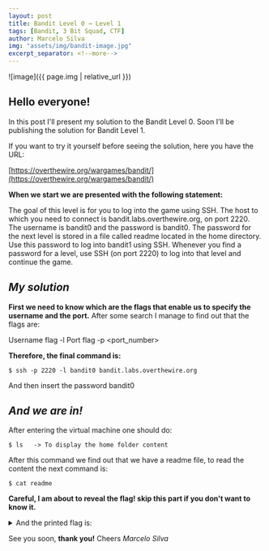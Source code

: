 ```yaml
---
layout: post
title: Bandit Level 0 → Level 1
tags: [Bandit, 3 Bit Squad, CTF]
author: Marcelo Silva
img: "assets/img/bandit-image.jpg"
excerpt_separator: <!--more-->
---
```


![image]({{ page.img | relative_url }})

## Hello everyone!


In this post I'll present my solution to the Bandit Level 0. Soon I'll be publishing the solution for Bandit Level 1.

<!--more-->
If you want to try it yourself before seeing the solution, here you have the URL:


[https://overthewire.org/wargames/bandit/](https://overthewire.org/wargames/bandit/)



**When we start we are presented with the following statement:**


The goal of this level is for you to log into the game using SSH. The host to which you need to connect is bandit.labs.overthewire.org, on port 2220. The username is bandit0 and the password is bandit0. The password for the next level is stored in a file called readme located in the home directory. Use this password to log into bandit1 using SSH. Whenever you find a password for a level, use SSH (on port 2220) to log into that level and continue the game.


## *My solution*


**First we need to know which are the flags that enable us to specify the username and the port.**
After some search I manage to find out that the flags are:

Username flag -l <username>
Port flag -p <port_number>

**Therefore, the final command is:**

    $ ssh -p 2220 -l bandit0 bandit.labs.overthewire.org

    
   And then insert the password bandit0

## *And we are in!*
    
    

   After entering the virtual machine one should do:
    
    $ ls   -> To display the home folder content
        
   After this command we find out that we have a readme file, 
   to read the content the next command is:
        
    $ cat readme
        

**Careful, I am about to reveal the flag! skip this part if you don't want to know it.**


<details>
  <summary>And the printed flag is: </summary>
     {% highlight text %} boJ9jbbUNNfktd78OOpsqOltutMc3MY1 {% endhighlight text %}
</details>

See you soon, **thank you!**
Cheers
*Marcelo Silva*
